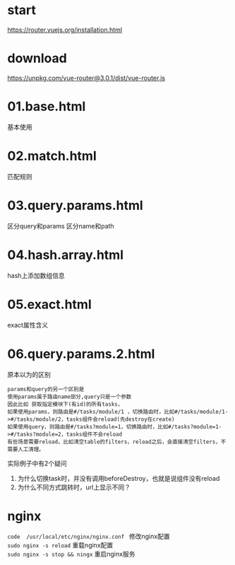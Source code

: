 # start
https://router.vuejs.org/installation.html


# download
https://unpkg.com/vue-router@3.0.1/dist/vue-router.js

# 01.base.html
基本使用

# 02.match.html
匹配规则

# 03.query.params.html    
区分query和params
区分name和path

# 04.hash.array.html      
hash上添加数组信息

# 05.exact.html  
exact属性含义

# 06.query.params.2.html 
原本以为的区别
```
params和query的另一个区别是
使用params属于路由name部分,query只是一个参数
因此比如 获取指定模块下(有id)的所有tasks，
如果使用params，则路由是#/tasks/module/1 ，切换路由时，比如#/tasks/module/1->#/tasks/module/2，tasks组件会reload(先destroy在create)
如果使用query，则路由是#/tasks?module=1，切换路由时，比如#/tasks?module=1->#/tasks?module=2，tasks组件不会reload
有些场景需要reload，比如清空table的filters，reload之后，会直接清空filters，不需要人工清理。
```
实际例子中有2个疑问
1. 为什么切换task时，并没有调用beforeDestroy，也就是说组件没有reload
2. 为什么不同方式跳转时，url上显示不同？





# nginx
`code  /usr/local/etc/nginx/nginx.conf `  修改nginx配置  
`sudo nginx -s reload`  重载nginx配置  
`sudo nginx -s stop && ningx`  重启nginx服务